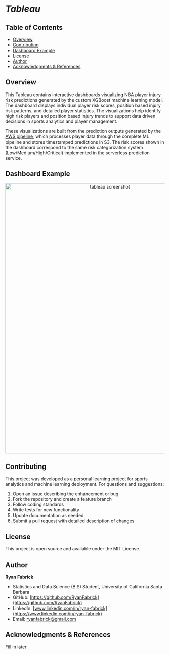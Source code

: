 # *Tableau*

## Table of Contents

- [Overview](#overview)
- [Contributing](#contributing)
- [Dashboard Example](#dashboard-example)
- [License](#license)
- [Author](#author)
- [Acknowledgments & References](#acknowledgments--references)
    
## Overview

This Tableau contains interactive dashboards visualizing NBA player injury risk predictions generated by the custom XGBoost machine learning model. The dashboard displays individual player risk scores, position based injury risk patterns, and detailed player statistics. The visualizations help identify high risk players and position based injury trends to support data driven decisions in sports analytics and player management.

These visualizations are built from the prediction outputs generated by the [AWS pipeline](../aws/README.md), which processes player data through the complete ML pipeline and stores timestamped predictions in S3. The risk scores shown in the dashboard correspond to the same risk categorization system (Low/Medium/High/Critical) implemented in the serverless prediction service. 

## Dashboard Example


<div align="center">
<img width="645" height="855" alt="tableau screenshot" src="https://github.com/user-attachments/assets/ae6d4e14-3825-4ae3-a9d6-6d321dd2df0c" />
</div>


## Contributing

This project was developed as a personal learning project for sports analytics and machine learning deployment. For questions and suggestions:

1. Open an issue describing the enhancement or bug
2. Fork the repository and create a feature branch
3. Follow coding standards
4. Write tests for new functionality
5. Update documentation as needed
6. Submit a pull request with detailed description of changes

## License

This project is open source and available under the MIT License.

## Author

**Ryan Fabrick**
- Statistics and Data Science (B.S) Student, University of California Santa Barbara
- GitHub: [https://github.com/RyanFabrick](https://github.com/RyanFabrick)
- LinkedIn: [www.linkedin.com/in/ryan-fabrick](https://www.linkedin.com/in/ryan-fabrick)
- Email: ryanfabrick@gmail.com

## Acknowledgments & References

Fill in later
